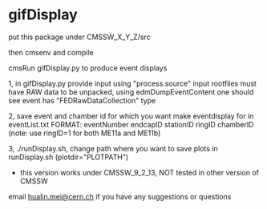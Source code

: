 # gifDisplay

put this package under CMSSW_X_Y_Z/src

then cmsenv and compile 

cmsRun gifDisplay.py to produce event displays

1, in gifDisplay.py provide input using "process.source"
  input rootfiles must have RAW data to be unpacked, using edmDumpEventContent one should 
  see event has "FEDRawDataCollection" type
 
2, save event and chamber id for which you want make eventdisplay for in eventList.txt 
   FORMAT: eventNumber endcapID stationID ringID chamberID (note: use ringID=1 for both ME11a and ME11b)

3, ./runDisplay.sh, change path where you want to save plots in runDisplay.sh (plotdir="PLOTPATH")

* this version works under CMSSW_9_2_13, NOT tested in other version of CMSSW 

email hualin.mei@cern.ch if you have any suggestions or questions
